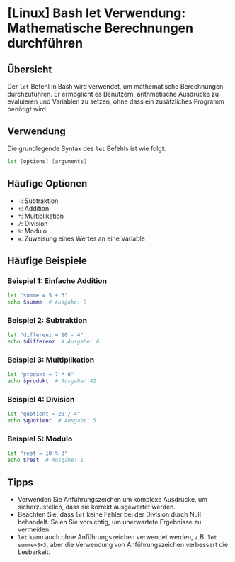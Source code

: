 # [Linux] Bash let Verwendung: Mathematische Berechnungen durchführen

## Übersicht
Der `let` Befehl in Bash wird verwendet, um mathematische Berechnungen durchzuführen. Er ermöglicht es Benutzern, arithmetische Ausdrücke zu evaluieren und Variablen zu setzen, ohne dass ein zusätzliches Programm benötigt wird.

## Verwendung
Die grundlegende Syntax des `let` Befehls ist wie folgt:

```bash
let [options] [arguments]
```

## Häufige Optionen
- `-`: Subtraktion
- `+`: Addition
- `*`: Multiplikation
- `/`: Division
- `%`: Modulo
- `=`: Zuweisung eines Wertes an eine Variable

## Häufige Beispiele

### Beispiel 1: Einfache Addition
```bash
let "summe = 5 + 3"
echo $summe  # Ausgabe: 8
```

### Beispiel 2: Subtraktion
```bash
let "differenz = 10 - 4"
echo $differenz  # Ausgabe: 6
```

### Beispiel 3: Multiplikation
```bash
let "produkt = 7 * 6"
echo $produkt  # Ausgabe: 42
```

### Beispiel 4: Division
```bash
let "quotient = 20 / 4"
echo $quotient  # Ausgabe: 5
```

### Beispiel 5: Modulo
```bash
let "rest = 10 % 3"
echo $rest  # Ausgabe: 1
```

## Tipps
- Verwenden Sie Anführungszeichen um komplexe Ausdrücke, um sicherzustellen, dass sie korrekt ausgewertet werden.
- Beachten Sie, dass `let` keine Fehler bei der Division durch Null behandelt. Seien Sie vorsichtig, um unerwartete Ergebnisse zu vermeiden.
- `let` kann auch ohne Anführungszeichen verwendet werden, z.B. `let summe=5+3`, aber die Verwendung von Anführungszeichen verbessert die Lesbarkeit.